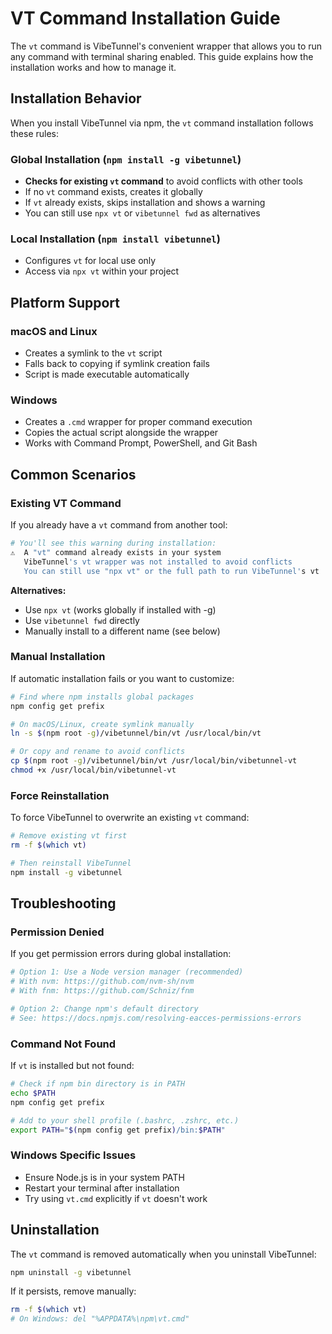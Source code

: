 # VT Command Installation Guide

The `vt` command is VibeTunnel's convenient wrapper that allows you to run any command with terminal sharing enabled. This guide explains how the installation works and how to manage it.

## Installation Behavior

When you install VibeTunnel via npm, the `vt` command installation follows these rules:

### Global Installation (`npm install -g vibetunnel`)
- **Checks for existing `vt` command** to avoid conflicts with other tools
- If no `vt` command exists, creates it globally
- If `vt` already exists, skips installation and shows a warning
- You can still use `npx vt` or `vibetunnel fwd` as alternatives

### Local Installation (`npm install vibetunnel`)
- Configures `vt` for local use only
- Access via `npx vt` within your project

## Platform Support

### macOS and Linux
- Creates a symlink to the `vt` script
- Falls back to copying if symlink creation fails
- Script is made executable automatically

### Windows
- Creates a `.cmd` wrapper for proper command execution
- Copies the actual script alongside the wrapper
- Works with Command Prompt, PowerShell, and Git Bash

## Common Scenarios

### Existing VT Command
If you already have a `vt` command from another tool:
```bash
# You'll see this warning during installation:
⚠️  A "vt" command already exists in your system
   VibeTunnel's vt wrapper was not installed to avoid conflicts
   You can still use "npx vt" or the full path to run VibeTunnel's vt
```

**Alternatives:**
- Use `npx vt` (works globally if installed with -g)
- Use `vibetunnel fwd` directly
- Manually install to a different name (see below)

### Manual Installation
If automatic installation fails or you want to customize:

```bash
# Find where npm installs global packages
npm config get prefix

# On macOS/Linux, create symlink manually
ln -s $(npm root -g)/vibetunnel/bin/vt /usr/local/bin/vt

# Or copy and rename to avoid conflicts
cp $(npm root -g)/vibetunnel/bin/vt /usr/local/bin/vibetunnel-vt
chmod +x /usr/local/bin/vibetunnel-vt
```

### Force Reinstallation
To force VibeTunnel to overwrite an existing `vt` command:

```bash
# Remove existing vt first
rm -f $(which vt)

# Then reinstall VibeTunnel
npm install -g vibetunnel
```

## Troubleshooting

### Permission Denied
If you get permission errors during global installation:
```bash
# Option 1: Use a Node version manager (recommended)
# With nvm: https://github.com/nvm-sh/nvm
# With fnm: https://github.com/Schniz/fnm

# Option 2: Change npm's default directory
# See: https://docs.npmjs.com/resolving-eacces-permissions-errors
```

### Command Not Found
If `vt` is installed but not found:
```bash
# Check if npm bin directory is in PATH
echo $PATH
npm config get prefix

# Add to your shell profile (.bashrc, .zshrc, etc.)
export PATH="$(npm config get prefix)/bin:$PATH"
```

### Windows Specific Issues
- Ensure Node.js is in your system PATH
- Restart your terminal after installation
- Try using `vt.cmd` explicitly if `vt` doesn't work

## Uninstallation

The `vt` command is removed automatically when you uninstall VibeTunnel:
```bash
npm uninstall -g vibetunnel
```

If it persists, remove manually:
```bash
rm -f $(which vt)
# On Windows: del "%APPDATA%\npm\vt.cmd"
```